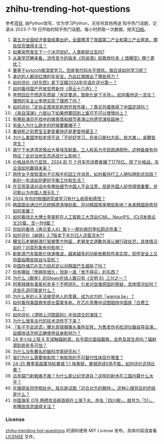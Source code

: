 # zhihu-trending-hot-questions
参考[项目](https://github.com/justjavac/zhihu-trending-hot-questions), 由Python改写，仅为学习Python，无任何其他用途
知乎热门话题，记录从 2023-7-19
日开始的知乎热门话题。每小时抓取一次数据，按天[归档](./data)。
<!-- BEGIN -->
<!-- 最后更新时间 2024-12-28 02:48:47.882922 -->
1. [第五次全国经济普查结果出炉，全面摸清了我国第二产业和第三产业家底，哪些信息值得关注？](https://www.zhihu.com/question/7911441186)
1. [如果突然发生下一个冰河世纪，人类能挺过去吗?](https://www.zhihu.com/question/381310750)
1. [从美学范畴来看，流传至今的版本《将进酒》和敦煌抄本《 惜樽空》哪个更优？](https://www.zhihu.com/question/457102804)
1. [要基于pytorch做深度学习，但是我代码水平很低，我应该如何学习呢？](https://www.zhihu.com/question/437199981)
1. [身边的人都说红旗的车安全，为此红旗做出了哪些努力？](https://www.zhihu.com/question/7906527110)
1. [如何评价《好东西》拿下豆瓣2024年华语片评分第一？](https://www.zhihu.com/question/7799491508)
1. [如何看待国产开放世界新作《燕云十六声》？](https://www.zhihu.com/question/549724814)
1. [李想回应不想造车质疑「肯定要造，智能化是下半场」，如何看他这一言论？理想的车主让李想实现了理想了吗？](https://www.zhihu.com/question/7882686709)
1. [如何评价「足协主席宋凯称想开放外援」？靠买外援救得了中国足球吗？](https://www.zhihu.com/question/7830275293)
1. [《来自深渊》六层以下如果想要回到上面可不可以慢慢向上？](https://www.zhihu.com/question/268390009)
1. [有哪些演员在戏中的微表情和细节表演让你感觉演技超神？](https://www.zhihu.com/question/350346018)
1. [有些人为什么跑步的时候要戴帽子？](https://www.zhihu.com/question/7695881007)
1. [秦钟死之前贾宝玉更爱秦钟还是更爱林黛玉？](https://www.zhihu.com/question/7074892434)
1. [为什么美国学校老师不说「不好好学习，将来只能扫大街、挑大粪」，来鞭笞学生？](https://www.zhihu.com/question/632232275)
1. [南宁下水道清淤吸出大量埃及鲶鱼，工人称系为市民疏通厕所，这种鱼类有何特征？会对当地生态造成什么影响？](https://www.zhihu.com/question/7936988780)
1. [价格战杀伤力显现，2024 前 11 个月车市消费者赚了1776亿，除了价格战，车企该如何赢得未来？](https://www.zhihu.com/question/7654165085)
1. [网传女子度假潜水不忘掏手机回工作消息，如何看待打工人随叫随到式加班？新的一年该如何更好平衡工作和生活？](https://www.zhihu.com/question/8027327220)
1. [在日常英语对话中有哪些细节中国人不会注意，但是外国人却觉得很重要，并可能认为中国人很无礼？](https://www.zhihu.com/question/30964795)
1. [2024 年你的物理研究或学习有什么收获和感悟？](https://www.zhihu.com/question/664886288)
1. [韩国国会通过代总统韩德洙弹劾案，将对韩国带来哪些影响？未来韩国局势将如何发展？](https://www.zhihu.com/question/8009041695)
1. [如何看待北大博士李昊轩在人工智能三大顶会ICML、NeurIPS、ICLR发表论文20篇，含一作9篇？](https://www.zhihu.com/question/7819628640)
1. [你如何看待《再见爱人4》第十一期刘爽怼李松蔚这件事？](https://www.zhihu.com/question/7985930344)
1. [如何评价《崩铁》2.7版本下半忘归人流萤流水??](https://www.zhihu.com/question/7974218263)
1. [曝宝石老舅醉酒打架被警方拘留，老舅发文道歉并承认被行政处罚，具体情况如何？对其形象有何影响？](https://www.zhihu.com/question/7926371653)
1. [新能源汽车智能化快速推进，越来越多的功能依赖软件来实现，软件安全上又将面临哪些挑战与契机？](https://www.zhihu.com/question/8007516188)
1. [中国存储芯片实力目前足以对韩国产生威胁了吗？](https://www.zhihu.com/question/7077836281)
1. [你有哪些「想拥有很久」但是一直「舍不得买」的东西？](https://www.zhihu.com/question/6024903816)
1. [为什么《群星》的Steam在线人数只有《文明 6》三分之一？](https://www.zhihu.com/question/529874801)
1. [阿塞拜疆失事客机有多个不明洞孔，引发对空难原因的质疑，具体情况如何？这些孔洞可能是什么？](https://www.zhihu.com/question/7934003322)
1. [为什么有的人无法接受他人的羡慕，成为对方的「wanna be」？](https://www.zhihu.com/question/7767940562)
1. [如何看待美国商务部长雷蒙多称，在芯片竞赛中试图阻挠中国是「白费工夫」？](https://www.zhihu.com/question/7831033602)
1. [如何评价《清明上河图密码》中张颂文的演技？](https://www.zhihu.com/question/7545527855)
1. [为什么很多古代的技术流传不下来？](https://www.zhihu.com/question/504985843)
1. [「影子不会说谎」曝光民宿摄像头事件反转，为售卖伪劣检测仪器自导自演，自媒体该怎样正确使用自身影响力？](https://www.zhihu.com/question/8037146183)
1. [24 岁小伙上班 6 天误触辐射源，右手腐烂面临截肢，会危及其生命吗？辐射源到底有多可怕？](https://www.zhihu.com/question/7842123012)
1. [为什么没有著名的脑科学家研究AI？](https://www.zhihu.com/question/7700379353)
1. [我们为什么需要电影院？电影院的不可替代性体现在哪里？](https://www.zhihu.com/question/6998661078)
1. [24-25 赛季英超第18轮曼城 1:1 埃弗顿，曼城连续5场不胜，如何评价这场比赛？](https://www.zhihu.com/question/7936156280)
1. [吕布辕门射戟难不难？为什么能让纪灵退兵？这样的射术在三国内算什么水平？](https://www.zhihu.com/question/24445090)
1. [在跟朋友同学相处中，我总是试图「迎合对方的期待」，这种心理背后的症结是什么？](https://www.zhihu.com/question/6683967414)
1. [中国海军 076 两栖攻击舰首舰在上海下水，命名「四川舰」，舷号为「51」，有哪些信息值得关注？](https://www.zhihu.com/question/7983311016)
<!-- END -->
### License
[zhihu-trending-hot-questions](https://github.com/yaogengzhu/zhihu-trending-hot-questions)
的源码使用 MIT License 发布。具体内容请查看 [LICENSE](./LICENSE) 文件。
